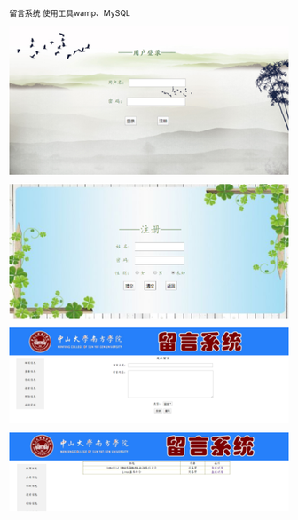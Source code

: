 留言系统
使用工具wamp、MySQL



![denglu](https://github.com/liuchunchang/liuyanxitong/blob/master/tupian/denglu.png)

![denglu](https://github.com/liuchunchang/liuyanxitong/blob/master/tupian/zhuce.png)

![denglu](https://github.com/liuchunchang/liuyanxitong/blob/master/tupian/xie.png)

![denglu](https://github.com/liuchunchang/liuyanxitong/blob/master/tupian/cha.png)

